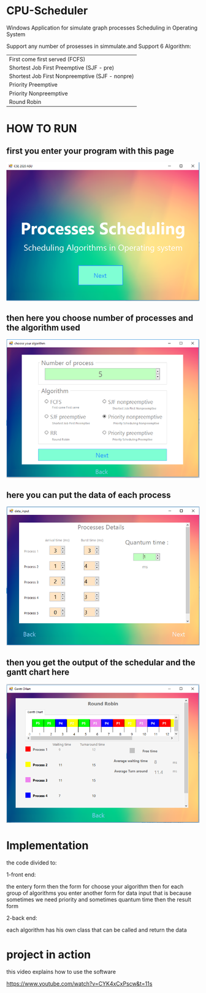 # CPU-Scheduler

Windows Application for simulate graph processes Scheduling in Operating System

Support any number of prosesses in simmulate.and Support 6 Algorithm:

<table>

<tr><td>First come first served (FCFS)</tr></td> 
<tr><td>Shortest Job First Preemptive (SJF - pre)</tr></td> 
<tr><td>Shortest Job First Nonpreemptive (SJF - nonpre)</tr></td>
<tr><td>Priority Preemptive</tr></td>
<tr><td>Priority Nonpreemptive</tr></td> 
<tr><td>Round Robin</tr></td>
</table>

# HOW TO RUN

## first you enter your program with this page 

<img src='img/1.PNG' >

## then here you choose number of processes and the algorithm used 

<img src='img/2.PNG' >

## here you can put the data of each process 

<img src='img/3.PNG' >

## then you get the output of the schedular and the gantt chart here

<img src='img/4.PNG' >


# Implementation

the code divided to:

1-front end:

the entery form then the form for choose your algorithm then for each group of algorithms you enter another form for data input that is because sometimes we need priority and sometimes quantum time then the result form

2-back end:

each algorithm has his own class that can be called and return the data 

# project in action

this video explains how to use the software

https://www.youtube.com/watch?v=CYK4xCxPscw&t=11s 

